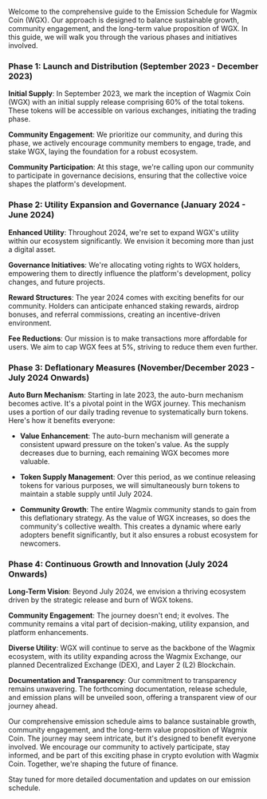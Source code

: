 Welcome to the comprehensive guide to the Emission Schedule for Wagmix Coin (WGX). Our approach is designed to balance sustainable growth, community engagement, and the long-term value proposition of WGX. In this guide, we will walk you through the various phases and initiatives involved.

### Phase 1: Launch and Distribution (September 2023 - December 2023)

**Initial Supply**: In September 2023, we mark the inception of Wagmix Coin (WGX) with an initial supply release comprising 60% of the total tokens. These tokens will be accessible on various exchanges, initiating the trading phase.

**Community Engagement**: We prioritize our community, and during this phase, we actively encourage community members to engage, trade, and stake WGX, laying the foundation for a robust ecosystem.

**Community Participation**: At this stage, we're calling upon our community to participate in governance decisions, ensuring that the collective voice shapes the platform's development.

### Phase 2: Utility Expansion and Governance (January 2024 - June 2024)

**Enhanced Utility**: Throughout 2024, we're set to expand WGX's utility within our ecosystem significantly. We envision it becoming more than just a digital asset.

**Governance Initiatives**: We're allocating voting rights to WGX holders, empowering them to directly influence the platform's development, policy changes, and future projects.

**Reward Structures**: The year 2024 comes with exciting benefits for our community. Holders can anticipate enhanced staking rewards, airdrop bonuses, and referral commissions, creating an incentive-driven environment.

**Fee Reductions**: Our mission is to make transactions more affordable for users. We aim to cap WGX fees at 5%, striving to reduce them even further.

### Phase 3: Deflationary Measures (November/December 2023 - July 2024 Onwards)

**Auto Burn Mechanism**: Starting in late 2023, the auto-burn mechanism becomes active. It's a pivotal point in the WGX journey. This mechanism uses a portion of our daily trading revenue to systematically burn tokens. Here's how it benefits everyone:

- **Value Enhancement**: The auto-burn mechanism will generate a consistent upward pressure on the token's value. As the supply decreases due to burning, each remaining WGX becomes more valuable.

- **Token Supply Management**: Over this period, as we continue releasing tokens for various purposes, we will simultaneously burn tokens to maintain a stable supply until July 2024.

- **Community Growth**: The entire Wagmix community stands to gain from this deflationary strategy. As the value of WGX increases, so does the community's collective wealth. This creates a dynamic where early adopters benefit significantly, but it also ensures a robust ecosystem for newcomers.

### Phase 4: Continuous Growth and Innovation (July 2024 Onwards)

**Long-Term Vision**: Beyond July 2024, we envision a thriving ecosystem driven by the strategic release and burn of WGX tokens.

**Community Engagement**: The journey doesn't end; it evolves. The community remains a vital part of decision-making, utility expansion, and platform enhancements.

**Diverse Utility**: WGX will continue to serve as the backbone of the Wagmix ecosystem, with its utility expanding across the Wagmix Exchange, our planned Decentralized Exchange (DEX), and Layer 2 (L2) Blockchain.

**Documentation and Transparency**: Our commitment to transparency remains unwavering. The forthcoming documentation, release schedule, and emission plans will be unveiled soon, offering a transparent view of our journey ahead.

Our comprehensive emission schedule aims to balance sustainable growth, community engagement, and the long-term value proposition of Wagmix Coin. The journey may seem intricate, but it's designed to benefit everyone involved. We encourage our community to actively participate, stay informed, and be part of this exciting phase in crypto evolution with Wagmix Coin. Together, we're shaping the future of finance.

Stay tuned for more detailed documentation and updates on our emission schedule.
